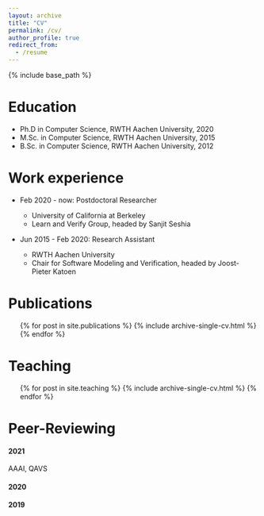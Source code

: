 ```yaml
---
layout: archive
title: "CV"
permalink: /cv/
author_profile: true
redirect_from:
  - /resume
---
```


{% include base_path %}

Education
======
* Ph.D in Computer Science, RWTH Aachen University, 2020 
* M.Sc. in Computer Science, RWTH Aachen University, 2015
* B.Sc. in Computer Science, RWTH Aachen University, 2012

Work experience
======
* Feb 2020 - now: Postdoctoral Researcher
  * University of California at Berkeley
  * Learn and Verify Group, headed by Sanjit Seshia

* Jun 2015 - Feb 2020: Research Assistant
  * RWTH Aachen University
  * Chair for Software Modeling and Verification, headed by Joost-Pieter Katoen
  
Publications
======
  <ul>{% for post in site.publications %}
    {% include archive-single-cv.html %}
  {% endfor %}</ul>
  
Teaching
======
  <ul>{% for post in site.teaching %}
    {% include archive-single-cv.html %}
  {% endfor %}</ul>
  
Peer-Reviewing
======
 
#### 2021
AAAI, QAVS

#### 2020

#### 2019
